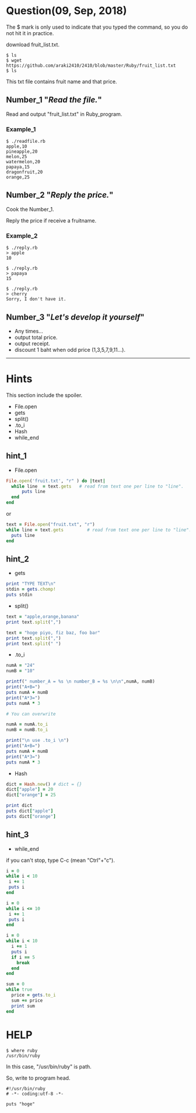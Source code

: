 Question(09, Sep, 2018)
====

The $ mark is only used to indicate that you typed the command, so you do not hit it in practice.

download fruit_list.txt.
```shell
$ ls
$ wget https://github.com/araki2410/2410/blob/master/Ruby/fruit_list.txt
$ ls
```

This txt file contains fruit name and that price.
 
## Number_1 "*Read the file.*"
Read and output "fruit_list.txt" in Ruby_program.

### Example_1
```shell
$ ./readfile.rb
apple,10
pineapple,20
melon,25
watermelon,20
papaya,15
dragonfruit,20
orange,25
```

## Number_2 "*Reply the price.*"
Cook the Number_1.

Reply the price if receive a fruitname.

### Example_2
```shell
$ ./reply.rb
> apple
10

$ ./reply.rb
> papaya
15

$ ./reply.rb
> cherry
Sorry, I don't have it. 
```


## Number_3 "*Let's develop it yourself*"
- Any times...
- output total price.
- output receipt.
- discount 1 baht when odd price (1,3,5,7,9,11...).

----
# Hints

This section include the spoiler.
- File.open
- gets
- split()
- .to_i
- Hash
- while_end
## hint_1
- File.open
```ruby
File.open('fruit.txt', "r" ) do |text|
  while line  = text.gets   # read from text one per line to "line".
      puts line
  end
end
```

or

```ruby
text = File.open("fruit.txt", "r")
while line = text.gets         # read from text one per line to "line".
  puts line
end
```


## hint_2

- gets
```ruby
print "TYPE TEXT\n"
stdin = gets.chomp!
puts stdin
```
- split()
```ruby
text = "apple,orange,banana"
print text.split(",")

text = "hoge piyo, fiz baz, foo bar"
print text.split(",")
print text.split(" ")

```

- .to_i
```ruby
numA = "24"
numB = "10"

printf(" number_A = %s \n number_B = %s \n\n",numA, numB)
print("A+B=")
puts numA + numB
print("A*3=")
puts numA * 3

# You can overwrite

numA = numA.to_i
numB = numB.to_i

print("\n use .to_i \n")
print("A+B=")
puts numA + numB
print("A*3=")
puts numA * 3

```

- Hash
```ruby
dict = Hash.new() # dict = {}
dict["apple"] = 20
dict["orange"] = 25

print dict
puts dict["apple"]
puts dict["orange"]

```

## hint_3
- while_end

if you can't stop, type C-c (mean "Ctrl"+"c").

```ruby
i = 0
while i < 10
 i += 1
 puts i     
end
```
```ruby
i = 0
while i <= 10
 i += 1
 puts i
end
```
```ruby
i = 0
while i < 10
  i += 1
  puts i
  if i == 5
    break
  end   
end
```
```ruby
sum = 0
while true
  price = gets.to_i
  sum += price
  print sum
end
```

# HELP
```shell
$ where ruby
/usr/bin/ruby
```
In this case, "/usr/bin/ruby" is path.


So, write to program head.
```
#!/usr/bin/ruby
# -*- coding:utf-8 -*-

puts "hoge"
```
